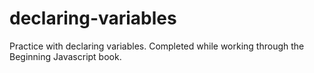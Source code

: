 # declaring-variables
Practice with declaring variables. Completed while working through the Beginning Javascript book.
